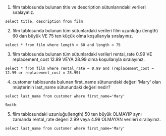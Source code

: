 
1. film tablosunda bulunan title ve description sütunlarındaki verileri sıralayınız.

```
select title, description from film
```

2. film tablosunda bulunan tüm sütunlardaki verileri film uzunluğu (length) 60 dan büyük VE 75 ten küçük olma koşullarıyla sıralayınız.

```
select * from film where length > 60 and length < 75
```

3. film tablosunda bulunan tüm sütunlardaki verileri rental_rate 0.99 VE replacement_cost 12.99 VEYA 28.99 olma koşullarıyla sıralayınız.

```
select * from film where rental_rate = 0.99 and (replacement_cost = 12.99 or replacement_cost = 28.99)
```

4. customer tablosunda bulunan first_name sütunundaki değeri 'Mary' olan müşterinin last_name sütunundaki değeri nedir?


```
select last_name from customer where first_name='Mary'

Smith
```

5. film tablosundaki uzunluğu(length) 50 ten büyük OLMAYIP aynı zamanda rental_rate değeri 2.99 veya 4.99 OLMAYAN verileri sıralayınız.

```
select last_name from customer where first_name='Mary'
```